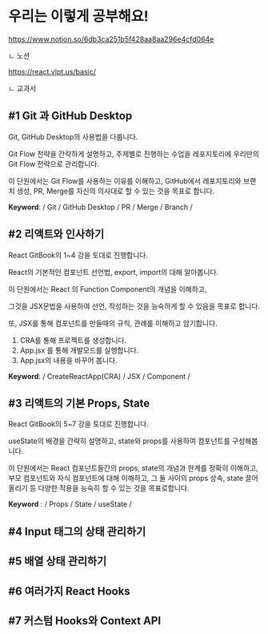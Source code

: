 # 우리는 이렇게 공부해요!
https://www.notion.so/6db3ca251b5f428aa8aa296e4cfd064e

ㄴ 노션

https://react.vlpt.us/basic/

ㄴ 교과서

## #1 Git 과 GitHub Desktop

Git, GitHub Desktop의 사용법을 다룹니다.

Git Flow 전략을 간략하게 설명하고, 주제별로 진행하는 수업을 레포지토리에 우리만의 Git Flow 전략으로 관리합니다.

이 단원에서는 Git Flow를 사용하는 이유를 이해하고, GitHub에서 레포지토리와 브랜치 생성, PR, Merge를 자신의 의사대로 할 수 있는 것을 목표로 합니다.

**Keyword**:  / Git / GitHub Desktop / PR / Merge / Branch /

## #2 리액트와 인사하기

React GitBook의 1~4 강을 토대로 진행합니다.

React의 기본적인 컴포넌트 선언법, export, import의 대해 알아봅니다.

이 단원에서는 React 의 Function Component의 개념을 이해하고,

그것을 JSX문법을 사용하여 선언, 작성하는 것을 능숙하게 할 수 있음을 목표로 합니다.

또, JSX를 통해 컴포넌트를 만들때의 규칙, 관례를 이해하고 암기합니다.

1. CRA를 통해 프로젝트를 생성합니다.
2. App.jsx 를 통해 개발모드를 실행합니다.
3. App.jsx의 내용을 바꾸어 봅니다.

**Keyword**: / CreateReactApp(CRA) / JSX / Component / 

## #3 리액트의 기본 Props, State

React GitBook의 5~7 강을 토대로 진행합니다.

useState의 배경을 간략히 설명하고, state와 props를 사용하여 컴포넌트를 구성해봅니다.

이 단원에서는 React 컴포넌트들간의 props, state의 개념과 한계를 정확히 이해하고, 부모 컴포넌트와 자식 컴포넌트에 대해 이해하고, 그 둘 사이의 props 상속, state 끌어올리기 등 다양한 작용을 능숙히 할 수 있는 것을 목표로합니다.

**Keyword** : / Props / State / useState / 

## #4 Input 태그의 상태 관리하기

## #5 배열 상태 관리하기

## #6 여러가지 React Hooks

## #7 커스텀 Hooks와 Context API
